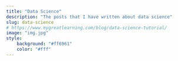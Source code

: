 ```yaml
---
title: "Data Science"
description: "The posts that I have written about data science"
slug: data-science
# https://www.mygreatlearning.com/blog/data-science-tutorial/
image: "img.jpg"
style:
    background: "#ff6961"
    color: "#fff"
---
```

